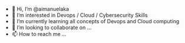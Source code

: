 - 👋 Hi, I’m @aimanuelaka
- 👀 I’m interested in Devops / Cloud / Cybersecurity Skills
- 🌱 I’m currently learning all concepts of Devops and Cloud computing
- 💞️ I’m looking to collaborate on ...
- 📫 How to reach me ...

<!---
aimanuelaka/aimanuelaka is a ✨ special ✨ repository because its `README.md` (this file) appears on your GitHub profile.
You can click the Preview link to take a look at your changes.
--->
